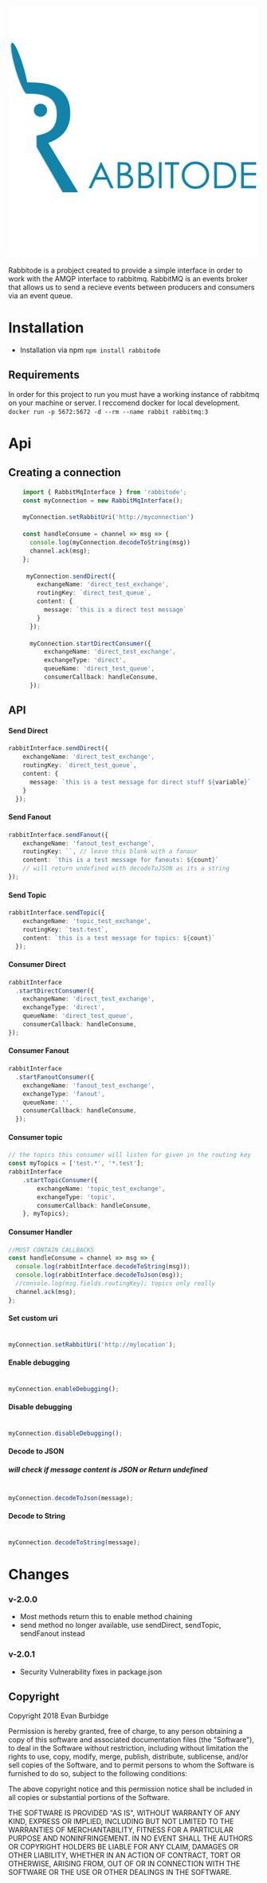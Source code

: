 ![Screenshot](rabbitode-logo.png)


Rabbitode is a probject created to provide a simple interface in order to work with the AMQP interface to rabbitmq.
RabbitMQ  is an events broker that allows us to send a recieve events between producers and consumers via an event queue.

# Installation
- Installation via npm `npm install rabbitode`
## Requirements
In order for this project to run you must have a working instance of rabbitmq on your machine or server.
I reccomend docker for local development.
```docker run -p 5672:5672 -d --rm --name rabbit rabbitmq:3```

# Api
## Creating a connection
```typescript
    import { RabbitMqInterface } from 'rabbitode';
    const myConnection = new RabbitMqInterface();
    
    myConnection.setRabbitUri('http://myconnection')
    
    const handleConsume = channel => msg => {
      console.log(myConnection.decodeToString(msg))
      channel.ack(msg);
    };
    
     myConnection.sendDirect({
        exchangeName: 'direct_test_exchange',
        routingKey: `direct_test_queue`,
        content: {
          message: `this is a direct test message`
        }
      });
       
      myConnection.startDirectConsumer({
          exchangeName: 'direct_test_exchange',
          exchangeType: 'direct',
          queueName: 'direct_test_queue',
          consumerCallback: handleConsume,
      });
```

## API
#### Send Direct
```typescript
rabbitInterface.sendDirect({
    exchangeName: 'direct_test_exchange',
    routingKey: `direct_test_queue`,
    content: {
      message: `this is a test message for direct stuff ${variable}`
    }
  });

```
#### Send Fanout
```typescript
rabbitInterface.sendFanout({
    exchangeName: 'fanout_test_exchange',
    routingKey: ``, // leave this blank with a fanour
    content: `this is a test message for fanouts: ${count}` 
    // will return undefined with decodeToJSON as its a string
});
```
#### Send Topic
```typescript
rabbitInterface.sendTopic({
    exchangeName: 'topic_test_exchange',
    routingKey: `test.test`,
    content: `this is a test message for topics: ${count}`
  });
```
#### Consumer Direct
```typescript
rabbitInterface
  .startDirectConsumer({
    exchangeName: 'direct_test_exchange',
    exchangeType: 'direct',
    queueName: 'direct_test_queue',
    consumerCallback: handleConsume,
});
```

#### Consumer Fanout
```typescript
rabbitInterface
  .startFanoutConsumer({
    exchangeName: 'fanout_test_exchange',
    exchangeType: 'fanout',
    queueName: '',
    consumerCallback: handleConsume,
  });

```
#### Consumer topic
```typescript
// the topics this consumer will listen for given in the routing key
const myTopics = ['test.*', '*.test'];
rabbitInterface
    .startTopicConsumer({
        exchangeName: 'topic_test_exchange',
        exchangeType: 'topic',
        consumerCallback: handleConsume,
    }, myTopics);
```
#### Consumer Handler
```typescript
//MUST CONTAIN CALLBACKS
const handleConsume = channel => msg => {
  console.log(rabbitInterface.decodeToString(msg));
  console.log(rabbitInterface.decodeToJson(msg));
  //console.log(msg.fields.routingKey); topics only really
  channel.ack(msg);
};

```
#### Set custom uri
```typescript

myConnection.setRabbitUri('http://mylocation');

```
#### Enable debugging
```typescript

myConnection.enableDebugging();

```

#### Disable debugging
```typescript

myConnection.disableDebugging();

```

#### Decode to JSON
##### will check if message content is JSON or Return undefined
```typescript

myConnection.decodeToJson(message);

```
#### Decode to String
```typescript

myConnection.decodeToString(message);

```

# Changes
### v-2.0.0
 - Most methods return this to enable method chaining 
 - send method no longer available, use sendDirect, sendTopic, sendFanout instead
 
### v-2.0.1
  - Security Vulnerability fixes in package.json

## Copyright
Copyright 2018 Evan Burbidge

Permission is hereby granted, free of charge, to any person obtaining a copy of this software and associated documentation files (the "Software"), to deal in the Software without restriction, including without limitation the rights to use, copy, modify, merge, publish, distribute, sublicense, and/or sell copies of the Software, and to permit persons to whom the Software is furnished to do so, subject to the following conditions:

The above copyright notice and this permission notice shall be included in all copies or substantial portions of the Software.

THE SOFTWARE IS PROVIDED "AS IS", WITHOUT WARRANTY OF ANY KIND, EXPRESS OR IMPLIED, INCLUDING BUT NOT LIMITED TO THE WARRANTIES OF MERCHANTABILITY, FITNESS FOR A PARTICULAR PURPOSE AND NONINFRINGEMENT. IN NO EVENT SHALL THE AUTHORS OR COPYRIGHT HOLDERS BE LIABLE FOR ANY CLAIM, DAMAGES OR OTHER LIABILITY, WHETHER IN AN ACTION OF CONTRACT, TORT OR OTHERWISE, ARISING FROM, OUT OF OR IN CONNECTION WITH THE SOFTWARE OR THE USE OR OTHER DEALINGS IN THE SOFTWARE.
